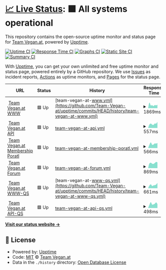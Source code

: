 # [📈 Live Status](https://Team-Vegan-at.github.io/upptime): <!--live status--> **🟩 All systems operational**

This repository contains the open-source uptime monitor and status page for [Team Vegan.at](https://Team-Vegan-at.github.io/upptime), powered by [Upptime](https://github.com/upptime/upptime).

[![Uptime CI](https://github.com/koj-co/upptime/workflows/Uptime%20CI/badge.svg)](https://github.com/koj-co/upptime/actions?query=workflow%3A%22Uptime+CI%22)
[![Response Time CI](https://github.com/koj-co/upptime/workflows/Response%20Time%20CI/badge.svg)](https://github.com/koj-co/upptime/actions?query=workflow%3A%22Response+Time+CI%22)
[![Graphs CI](https://github.com/koj-co/upptime/workflows/Graphs%20CI/badge.svg)](https://github.com/koj-co/upptime/actions?query=workflow%3A%22Graphs+CI%22)
[![Static Site CI](https://github.com/koj-co/upptime/workflows/Static%20Site%20CI/badge.svg)](https://github.com/koj-co/upptime/actions?query=workflow%3A%22Static+Site+CI%22)
[![Summary CI](https://github.com/koj-co/upptime/workflows/Summary%20CI/badge.svg)](https://github.com/koj-co/upptime/actions?query=workflow%3A%22Summary+CI%22)

With [Upptime](https://upptime.js.org), you can get your own unlimited and free uptime monitor and status page, powered entirely by a GitHub repository. We use [Issues](https://github.com/Team-Vegan-at/upptime/issues) as incident reports, [Actions](https://github.com/Team-Vegan-at/upptime/actions) as uptime monitors, and [Pages](https://Team-Vegan-at.github.io/upptime) for the status page.

<!--start: status pages-->
<!-- This summary is generated by Upptime (https://github.com/upptime/upptime) -->
<!-- Do not edit this manually, your changes will be overwritten -->
<!-- prettier-ignore -->
| URL | Status | History | Response Time | Uptime |
| --- | ------ | ------- | ------------- | ------ |
| <img alt="" src="https://favicons.githubusercontent.com/www.teamvegan.at" height="13"> [Team Vegan.at WWW](https://www.teamvegan.at) | 🟩 Up | [team-vegan-at-www.yml](https://github.com/Team-Vegan-at/upptime/commits/HEAD/history/team-vegan-at-www.yml) | <details><summary><img alt="Response time graph" src="./graphs/team-vegan-at-www/response-time-week.png" height="20"> 1869ms</summary><br><a href="https://status.teamvegan.at/history/team-vegan-at-www"><img alt="Response time 2386" src="https://img.shields.io/endpoint?url=https%3A%2F%2Fraw.githubusercontent.com%2FTeam-Vegan-at%2Fupptime%2FHEAD%2Fapi%2Fteam-vegan-at-www%2Fresponse-time.json"></a><br><a href="https://status.teamvegan.at/history/team-vegan-at-www"><img alt="24-hour response time 2316" src="https://img.shields.io/endpoint?url=https%3A%2F%2Fraw.githubusercontent.com%2FTeam-Vegan-at%2Fupptime%2FHEAD%2Fapi%2Fteam-vegan-at-www%2Fresponse-time-day.json"></a><br><a href="https://status.teamvegan.at/history/team-vegan-at-www"><img alt="7-day response time 1869" src="https://img.shields.io/endpoint?url=https%3A%2F%2Fraw.githubusercontent.com%2FTeam-Vegan-at%2Fupptime%2FHEAD%2Fapi%2Fteam-vegan-at-www%2Fresponse-time-week.json"></a><br><a href="https://status.teamvegan.at/history/team-vegan-at-www"><img alt="30-day response time 1875" src="https://img.shields.io/endpoint?url=https%3A%2F%2Fraw.githubusercontent.com%2FTeam-Vegan-at%2Fupptime%2FHEAD%2Fapi%2Fteam-vegan-at-www%2Fresponse-time-month.json"></a><br><a href="https://status.teamvegan.at/history/team-vegan-at-www"><img alt="1-year response time 2386" src="https://img.shields.io/endpoint?url=https%3A%2F%2Fraw.githubusercontent.com%2FTeam-Vegan-at%2Fupptime%2FHEAD%2Fapi%2Fteam-vegan-at-www%2Fresponse-time-year.json"></a></details> | <details><summary><a href="https://status.teamvegan.at/history/team-vegan-at-www">100.00%</a></summary><a href="https://status.teamvegan.at/history/team-vegan-at-www"><img alt="All-time uptime 99.85%" src="https://img.shields.io/endpoint?url=https%3A%2F%2Fraw.githubusercontent.com%2FTeam-Vegan-at%2Fupptime%2FHEAD%2Fapi%2Fteam-vegan-at-www%2Fuptime.json"></a><br><a href="https://status.teamvegan.at/history/team-vegan-at-www"><img alt="24-hour uptime 100.00%" src="https://img.shields.io/endpoint?url=https%3A%2F%2Fraw.githubusercontent.com%2FTeam-Vegan-at%2Fupptime%2FHEAD%2Fapi%2Fteam-vegan-at-www%2Fuptime-day.json"></a><br><a href="https://status.teamvegan.at/history/team-vegan-at-www"><img alt="7-day uptime 100.00%" src="https://img.shields.io/endpoint?url=https%3A%2F%2Fraw.githubusercontent.com%2FTeam-Vegan-at%2Fupptime%2FHEAD%2Fapi%2Fteam-vegan-at-www%2Fuptime-week.json"></a><br><a href="https://status.teamvegan.at/history/team-vegan-at-www"><img alt="30-day uptime 99.96%" src="https://img.shields.io/endpoint?url=https%3A%2F%2Fraw.githubusercontent.com%2FTeam-Vegan-at%2Fupptime%2FHEAD%2Fapi%2Fteam-vegan-at-www%2Fuptime-month.json"></a><br><a href="https://status.teamvegan.at/history/team-vegan-at-www"><img alt="1-year uptime 99.85%" src="https://img.shields.io/endpoint?url=https%3A%2F%2Fraw.githubusercontent.com%2FTeam-Vegan-at%2Fupptime%2FHEAD%2Fapi%2Fteam-vegan-at-www%2Fuptime-year.json"></a></details>
| <img alt="" src="https://favicons.githubusercontent.com/api.teamvegan.at" height="13"> [Team Vegan.at API](https://api.teamvegan.at/ping) | 🟩 Up | [team-vegan-at-api.yml](https://github.com/Team-Vegan-at/upptime/commits/HEAD/history/team-vegan-at-api.yml) | <details><summary><img alt="Response time graph" src="./graphs/team-vegan-at-api/response-time-week.png" height="20"> 557ms</summary><br><a href="https://status.teamvegan.at/history/team-vegan-at-api"><img alt="Response time 901" src="https://img.shields.io/endpoint?url=https%3A%2F%2Fraw.githubusercontent.com%2FTeam-Vegan-at%2Fupptime%2FHEAD%2Fapi%2Fteam-vegan-at-api%2Fresponse-time.json"></a><br><a href="https://status.teamvegan.at/history/team-vegan-at-api"><img alt="24-hour response time 632" src="https://img.shields.io/endpoint?url=https%3A%2F%2Fraw.githubusercontent.com%2FTeam-Vegan-at%2Fupptime%2FHEAD%2Fapi%2Fteam-vegan-at-api%2Fresponse-time-day.json"></a><br><a href="https://status.teamvegan.at/history/team-vegan-at-api"><img alt="7-day response time 557" src="https://img.shields.io/endpoint?url=https%3A%2F%2Fraw.githubusercontent.com%2FTeam-Vegan-at%2Fupptime%2FHEAD%2Fapi%2Fteam-vegan-at-api%2Fresponse-time-week.json"></a><br><a href="https://status.teamvegan.at/history/team-vegan-at-api"><img alt="30-day response time 520" src="https://img.shields.io/endpoint?url=https%3A%2F%2Fraw.githubusercontent.com%2FTeam-Vegan-at%2Fupptime%2FHEAD%2Fapi%2Fteam-vegan-at-api%2Fresponse-time-month.json"></a><br><a href="https://status.teamvegan.at/history/team-vegan-at-api"><img alt="1-year response time 901" src="https://img.shields.io/endpoint?url=https%3A%2F%2Fraw.githubusercontent.com%2FTeam-Vegan-at%2Fupptime%2FHEAD%2Fapi%2Fteam-vegan-at-api%2Fresponse-time-year.json"></a></details> | <details><summary><a href="https://status.teamvegan.at/history/team-vegan-at-api">100.00%</a></summary><a href="https://status.teamvegan.at/history/team-vegan-at-api"><img alt="All-time uptime 99.96%" src="https://img.shields.io/endpoint?url=https%3A%2F%2Fraw.githubusercontent.com%2FTeam-Vegan-at%2Fupptime%2FHEAD%2Fapi%2Fteam-vegan-at-api%2Fuptime.json"></a><br><a href="https://status.teamvegan.at/history/team-vegan-at-api"><img alt="24-hour uptime 100.00%" src="https://img.shields.io/endpoint?url=https%3A%2F%2Fraw.githubusercontent.com%2FTeam-Vegan-at%2Fupptime%2FHEAD%2Fapi%2Fteam-vegan-at-api%2Fuptime-day.json"></a><br><a href="https://status.teamvegan.at/history/team-vegan-at-api"><img alt="7-day uptime 100.00%" src="https://img.shields.io/endpoint?url=https%3A%2F%2Fraw.githubusercontent.com%2FTeam-Vegan-at%2Fupptime%2FHEAD%2Fapi%2Fteam-vegan-at-api%2Fuptime-week.json"></a><br><a href="https://status.teamvegan.at/history/team-vegan-at-api"><img alt="30-day uptime 99.96%" src="https://img.shields.io/endpoint?url=https%3A%2F%2Fraw.githubusercontent.com%2FTeam-Vegan-at%2Fupptime%2FHEAD%2Fapi%2Fteam-vegan-at-api%2Fuptime-month.json"></a><br><a href="https://status.teamvegan.at/history/team-vegan-at-api"><img alt="1-year uptime 99.96%" src="https://img.shields.io/endpoint?url=https%3A%2F%2Fraw.githubusercontent.com%2FTeam-Vegan-at%2Fupptime%2FHEAD%2Fapi%2Fteam-vegan-at-api%2Fuptime-year.json"></a></details>
| <img alt="" src="https://favicons.githubusercontent.com/mitgliedschaft.teamvegan.at" height="13"> [Team Vegan.at Membership Poratl](https://mitgliedschaft.teamvegan.at) | 🟩 Up | [team-vegan-at-membership-poratl.yml](https://github.com/Team-Vegan-at/upptime/commits/HEAD/history/team-vegan-at-membership-poratl.yml) | <details><summary><img alt="Response time graph" src="./graphs/team-vegan-at-membership-poratl/response-time-week.png" height="20"> 566ms</summary><br><a href="https://status.teamvegan.at/history/team-vegan-at-membership-poratl"><img alt="Response time 813" src="https://img.shields.io/endpoint?url=https%3A%2F%2Fraw.githubusercontent.com%2FTeam-Vegan-at%2Fupptime%2FHEAD%2Fapi%2Fteam-vegan-at-membership-poratl%2Fresponse-time.json"></a><br><a href="https://status.teamvegan.at/history/team-vegan-at-membership-poratl"><img alt="24-hour response time 581" src="https://img.shields.io/endpoint?url=https%3A%2F%2Fraw.githubusercontent.com%2FTeam-Vegan-at%2Fupptime%2FHEAD%2Fapi%2Fteam-vegan-at-membership-poratl%2Fresponse-time-day.json"></a><br><a href="https://status.teamvegan.at/history/team-vegan-at-membership-poratl"><img alt="7-day response time 566" src="https://img.shields.io/endpoint?url=https%3A%2F%2Fraw.githubusercontent.com%2FTeam-Vegan-at%2Fupptime%2FHEAD%2Fapi%2Fteam-vegan-at-membership-poratl%2Fresponse-time-week.json"></a><br><a href="https://status.teamvegan.at/history/team-vegan-at-membership-poratl"><img alt="30-day response time 492" src="https://img.shields.io/endpoint?url=https%3A%2F%2Fraw.githubusercontent.com%2FTeam-Vegan-at%2Fupptime%2FHEAD%2Fapi%2Fteam-vegan-at-membership-poratl%2Fresponse-time-month.json"></a><br><a href="https://status.teamvegan.at/history/team-vegan-at-membership-poratl"><img alt="1-year response time 813" src="https://img.shields.io/endpoint?url=https%3A%2F%2Fraw.githubusercontent.com%2FTeam-Vegan-at%2Fupptime%2FHEAD%2Fapi%2Fteam-vegan-at-membership-poratl%2Fresponse-time-year.json"></a></details> | <details><summary><a href="https://status.teamvegan.at/history/team-vegan-at-membership-poratl">100.00%</a></summary><a href="https://status.teamvegan.at/history/team-vegan-at-membership-poratl"><img alt="All-time uptime 99.97%" src="https://img.shields.io/endpoint?url=https%3A%2F%2Fraw.githubusercontent.com%2FTeam-Vegan-at%2Fupptime%2FHEAD%2Fapi%2Fteam-vegan-at-membership-poratl%2Fuptime.json"></a><br><a href="https://status.teamvegan.at/history/team-vegan-at-membership-poratl"><img alt="24-hour uptime 100.00%" src="https://img.shields.io/endpoint?url=https%3A%2F%2Fraw.githubusercontent.com%2FTeam-Vegan-at%2Fupptime%2FHEAD%2Fapi%2Fteam-vegan-at-membership-poratl%2Fuptime-day.json"></a><br><a href="https://status.teamvegan.at/history/team-vegan-at-membership-poratl"><img alt="7-day uptime 100.00%" src="https://img.shields.io/endpoint?url=https%3A%2F%2Fraw.githubusercontent.com%2FTeam-Vegan-at%2Fupptime%2FHEAD%2Fapi%2Fteam-vegan-at-membership-poratl%2Fuptime-week.json"></a><br><a href="https://status.teamvegan.at/history/team-vegan-at-membership-poratl"><img alt="30-day uptime 99.96%" src="https://img.shields.io/endpoint?url=https%3A%2F%2Fraw.githubusercontent.com%2FTeam-Vegan-at%2Fupptime%2FHEAD%2Fapi%2Fteam-vegan-at-membership-poratl%2Fuptime-month.json"></a><br><a href="https://status.teamvegan.at/history/team-vegan-at-membership-poratl"><img alt="1-year uptime 99.97%" src="https://img.shields.io/endpoint?url=https%3A%2F%2Fraw.githubusercontent.com%2FTeam-Vegan-at%2Fupptime%2FHEAD%2Fapi%2Fteam-vegan-at-membership-poratl%2Fuptime-year.json"></a></details>
| <img alt="" src="https://favicons.githubusercontent.com/mitglieder.teamvegan.at" height="13"> [Team Vegan.at Forum](https://mitglieder.teamvegan.at) | 🟩 Up | [team-vegan-at-forum.yml](https://github.com/Team-Vegan-at/upptime/commits/HEAD/history/team-vegan-at-forum.yml) | <details><summary><img alt="Response time graph" src="./graphs/team-vegan-at-forum/response-time-week.png" height="20"> 869ms</summary><br><a href="https://status.teamvegan.at/history/team-vegan-at-forum"><img alt="Response time 521" src="https://img.shields.io/endpoint?url=https%3A%2F%2Fraw.githubusercontent.com%2FTeam-Vegan-at%2Fupptime%2FHEAD%2Fapi%2Fteam-vegan-at-forum%2Fresponse-time.json"></a><br><a href="https://status.teamvegan.at/history/team-vegan-at-forum"><img alt="24-hour response time 1101" src="https://img.shields.io/endpoint?url=https%3A%2F%2Fraw.githubusercontent.com%2FTeam-Vegan-at%2Fupptime%2FHEAD%2Fapi%2Fteam-vegan-at-forum%2Fresponse-time-day.json"></a><br><a href="https://status.teamvegan.at/history/team-vegan-at-forum"><img alt="7-day response time 869" src="https://img.shields.io/endpoint?url=https%3A%2F%2Fraw.githubusercontent.com%2FTeam-Vegan-at%2Fupptime%2FHEAD%2Fapi%2Fteam-vegan-at-forum%2Fresponse-time-week.json"></a><br><a href="https://status.teamvegan.at/history/team-vegan-at-forum"><img alt="30-day response time 764" src="https://img.shields.io/endpoint?url=https%3A%2F%2Fraw.githubusercontent.com%2FTeam-Vegan-at%2Fupptime%2FHEAD%2Fapi%2Fteam-vegan-at-forum%2Fresponse-time-month.json"></a><br><a href="https://status.teamvegan.at/history/team-vegan-at-forum"><img alt="1-year response time 521" src="https://img.shields.io/endpoint?url=https%3A%2F%2Fraw.githubusercontent.com%2FTeam-Vegan-at%2Fupptime%2FHEAD%2Fapi%2Fteam-vegan-at-forum%2Fresponse-time-year.json"></a></details> | <details><summary><a href="https://status.teamvegan.at/history/team-vegan-at-forum">100.00%</a></summary><a href="https://status.teamvegan.at/history/team-vegan-at-forum"><img alt="All-time uptime 99.94%" src="https://img.shields.io/endpoint?url=https%3A%2F%2Fraw.githubusercontent.com%2FTeam-Vegan-at%2Fupptime%2FHEAD%2Fapi%2Fteam-vegan-at-forum%2Fuptime.json"></a><br><a href="https://status.teamvegan.at/history/team-vegan-at-forum"><img alt="24-hour uptime 100.00%" src="https://img.shields.io/endpoint?url=https%3A%2F%2Fraw.githubusercontent.com%2FTeam-Vegan-at%2Fupptime%2FHEAD%2Fapi%2Fteam-vegan-at-forum%2Fuptime-day.json"></a><br><a href="https://status.teamvegan.at/history/team-vegan-at-forum"><img alt="7-day uptime 100.00%" src="https://img.shields.io/endpoint?url=https%3A%2F%2Fraw.githubusercontent.com%2FTeam-Vegan-at%2Fupptime%2FHEAD%2Fapi%2Fteam-vegan-at-forum%2Fuptime-week.json"></a><br><a href="https://status.teamvegan.at/history/team-vegan-at-forum"><img alt="30-day uptime 99.96%" src="https://img.shields.io/endpoint?url=https%3A%2F%2Fraw.githubusercontent.com%2FTeam-Vegan-at%2Fupptime%2FHEAD%2Fapi%2Fteam-vegan-at-forum%2Fuptime-month.json"></a><br><a href="https://status.teamvegan.at/history/team-vegan-at-forum"><img alt="1-year uptime 99.94%" src="https://img.shields.io/endpoint?url=https%3A%2F%2Fraw.githubusercontent.com%2FTeam-Vegan-at%2Fupptime%2FHEAD%2Fapi%2Fteam-vegan-at-forum%2Fuptime-year.json"></a></details>
| <img alt="" src="https://favicons.githubusercontent.com/www-qs.teamvegan.at" height="13"> [Team Vegan.at WWW-QS](https://www-qs.teamvegan.at) | 🟩 Up | [team-vegan-at-www-qs.yml](https://github.com/Team-Vegan-at/upptime/commits/HEAD/history/team-vegan-at-www-qs.yml) | <details><summary><img alt="Response time graph" src="./graphs/team-vegan-at-www-qs/response-time-week.png" height="20"> 661ms</summary><br><a href="https://status.teamvegan.at/history/team-vegan-at-www-qs"><img alt="Response time 786" src="https://img.shields.io/endpoint?url=https%3A%2F%2Fraw.githubusercontent.com%2FTeam-Vegan-at%2Fupptime%2FHEAD%2Fapi%2Fteam-vegan-at-www-qs%2Fresponse-time.json"></a><br><a href="https://status.teamvegan.at/history/team-vegan-at-www-qs"><img alt="24-hour response time 654" src="https://img.shields.io/endpoint?url=https%3A%2F%2Fraw.githubusercontent.com%2FTeam-Vegan-at%2Fupptime%2FHEAD%2Fapi%2Fteam-vegan-at-www-qs%2Fresponse-time-day.json"></a><br><a href="https://status.teamvegan.at/history/team-vegan-at-www-qs"><img alt="7-day response time 661" src="https://img.shields.io/endpoint?url=https%3A%2F%2Fraw.githubusercontent.com%2FTeam-Vegan-at%2Fupptime%2FHEAD%2Fapi%2Fteam-vegan-at-www-qs%2Fresponse-time-week.json"></a><br><a href="https://status.teamvegan.at/history/team-vegan-at-www-qs"><img alt="30-day response time 658" src="https://img.shields.io/endpoint?url=https%3A%2F%2Fraw.githubusercontent.com%2FTeam-Vegan-at%2Fupptime%2FHEAD%2Fapi%2Fteam-vegan-at-www-qs%2Fresponse-time-month.json"></a><br><a href="https://status.teamvegan.at/history/team-vegan-at-www-qs"><img alt="1-year response time 786" src="https://img.shields.io/endpoint?url=https%3A%2F%2Fraw.githubusercontent.com%2FTeam-Vegan-at%2Fupptime%2FHEAD%2Fapi%2Fteam-vegan-at-www-qs%2Fresponse-time-year.json"></a></details> | <details><summary><a href="https://status.teamvegan.at/history/team-vegan-at-www-qs">100.00%</a></summary><a href="https://status.teamvegan.at/history/team-vegan-at-www-qs"><img alt="All-time uptime 99.78%" src="https://img.shields.io/endpoint?url=https%3A%2F%2Fraw.githubusercontent.com%2FTeam-Vegan-at%2Fupptime%2FHEAD%2Fapi%2Fteam-vegan-at-www-qs%2Fuptime.json"></a><br><a href="https://status.teamvegan.at/history/team-vegan-at-www-qs"><img alt="24-hour uptime 100.00%" src="https://img.shields.io/endpoint?url=https%3A%2F%2Fraw.githubusercontent.com%2FTeam-Vegan-at%2Fupptime%2FHEAD%2Fapi%2Fteam-vegan-at-www-qs%2Fuptime-day.json"></a><br><a href="https://status.teamvegan.at/history/team-vegan-at-www-qs"><img alt="7-day uptime 100.00%" src="https://img.shields.io/endpoint?url=https%3A%2F%2Fraw.githubusercontent.com%2FTeam-Vegan-at%2Fupptime%2FHEAD%2Fapi%2Fteam-vegan-at-www-qs%2Fuptime-week.json"></a><br><a href="https://status.teamvegan.at/history/team-vegan-at-www-qs"><img alt="30-day uptime 99.96%" src="https://img.shields.io/endpoint?url=https%3A%2F%2Fraw.githubusercontent.com%2FTeam-Vegan-at%2Fupptime%2FHEAD%2Fapi%2Fteam-vegan-at-www-qs%2Fuptime-month.json"></a><br><a href="https://status.teamvegan.at/history/team-vegan-at-www-qs"><img alt="1-year uptime 99.78%" src="https://img.shields.io/endpoint?url=https%3A%2F%2Fraw.githubusercontent.com%2FTeam-Vegan-at%2Fupptime%2FHEAD%2Fapi%2Fteam-vegan-at-www-qs%2Fuptime-year.json"></a></details>
| <img alt="" src="https://favicons.githubusercontent.com/api-qs.teamvegan.at" height="13"> [Team Vegan.at API-QS](https://api-qs.teamvegan.at/ping) | 🟩 Up | [team-vegan-at-api-qs.yml](https://github.com/Team-Vegan-at/upptime/commits/HEAD/history/team-vegan-at-api-qs.yml) | <details><summary><img alt="Response time graph" src="./graphs/team-vegan-at-api-qs/response-time-week.png" height="20"> 498ms</summary><br><a href="https://status.teamvegan.at/history/team-vegan-at-api-qs"><img alt="Response time 468" src="https://img.shields.io/endpoint?url=https%3A%2F%2Fraw.githubusercontent.com%2FTeam-Vegan-at%2Fupptime%2FHEAD%2Fapi%2Fteam-vegan-at-api-qs%2Fresponse-time.json"></a><br><a href="https://status.teamvegan.at/history/team-vegan-at-api-qs"><img alt="24-hour response time 533" src="https://img.shields.io/endpoint?url=https%3A%2F%2Fraw.githubusercontent.com%2FTeam-Vegan-at%2Fupptime%2FHEAD%2Fapi%2Fteam-vegan-at-api-qs%2Fresponse-time-day.json"></a><br><a href="https://status.teamvegan.at/history/team-vegan-at-api-qs"><img alt="7-day response time 498" src="https://img.shields.io/endpoint?url=https%3A%2F%2Fraw.githubusercontent.com%2FTeam-Vegan-at%2Fupptime%2FHEAD%2Fapi%2Fteam-vegan-at-api-qs%2Fresponse-time-week.json"></a><br><a href="https://status.teamvegan.at/history/team-vegan-at-api-qs"><img alt="30-day response time 453" src="https://img.shields.io/endpoint?url=https%3A%2F%2Fraw.githubusercontent.com%2FTeam-Vegan-at%2Fupptime%2FHEAD%2Fapi%2Fteam-vegan-at-api-qs%2Fresponse-time-month.json"></a><br><a href="https://status.teamvegan.at/history/team-vegan-at-api-qs"><img alt="1-year response time 468" src="https://img.shields.io/endpoint?url=https%3A%2F%2Fraw.githubusercontent.com%2FTeam-Vegan-at%2Fupptime%2FHEAD%2Fapi%2Fteam-vegan-at-api-qs%2Fresponse-time-year.json"></a></details> | <details><summary><a href="https://status.teamvegan.at/history/team-vegan-at-api-qs">100.00%</a></summary><a href="https://status.teamvegan.at/history/team-vegan-at-api-qs"><img alt="All-time uptime 97.77%" src="https://img.shields.io/endpoint?url=https%3A%2F%2Fraw.githubusercontent.com%2FTeam-Vegan-at%2Fupptime%2FHEAD%2Fapi%2Fteam-vegan-at-api-qs%2Fuptime.json"></a><br><a href="https://status.teamvegan.at/history/team-vegan-at-api-qs"><img alt="24-hour uptime 100.00%" src="https://img.shields.io/endpoint?url=https%3A%2F%2Fraw.githubusercontent.com%2FTeam-Vegan-at%2Fupptime%2FHEAD%2Fapi%2Fteam-vegan-at-api-qs%2Fuptime-day.json"></a><br><a href="https://status.teamvegan.at/history/team-vegan-at-api-qs"><img alt="7-day uptime 100.00%" src="https://img.shields.io/endpoint?url=https%3A%2F%2Fraw.githubusercontent.com%2FTeam-Vegan-at%2Fupptime%2FHEAD%2Fapi%2Fteam-vegan-at-api-qs%2Fuptime-week.json"></a><br><a href="https://status.teamvegan.at/history/team-vegan-at-api-qs"><img alt="30-day uptime 99.96%" src="https://img.shields.io/endpoint?url=https%3A%2F%2Fraw.githubusercontent.com%2FTeam-Vegan-at%2Fupptime%2FHEAD%2Fapi%2Fteam-vegan-at-api-qs%2Fuptime-month.json"></a><br><a href="https://status.teamvegan.at/history/team-vegan-at-api-qs"><img alt="1-year uptime 97.77%" src="https://img.shields.io/endpoint?url=https%3A%2F%2Fraw.githubusercontent.com%2FTeam-Vegan-at%2Fupptime%2FHEAD%2Fapi%2Fteam-vegan-at-api-qs%2Fuptime-year.json"></a></details>

<!--end: status pages-->

[**Visit our status website →**](https://Team-Vegan-at.github.io/upptime)

## 📄 License

- Powered by: [Upptime](https://github.com/upptime/upptime)
- Code: [MIT](./LICENSE) © [Team Vegan.at](https://Team-Vegan-at.github.io/upptime)
- Data in the `./history` directory: [Open Database License](https://opendatacommons.org/licenses/odbl/1-0/)
